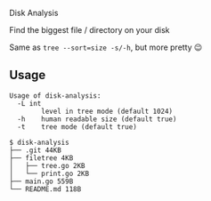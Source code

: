 Disk Analysis

Find the biggest file / directory on your disk

Same as `tree --sort=size -s/-h`, but more pretty 😉

## Usage

```
Usage of disk-analysis:
  -L int
    	level in tree mode (default 1024)
  -h	human readable size (default true)
  -t	tree mode (default true)
```

```
$ disk-analysis
├── .git 44KB
├── filetree 4KB
│   ├── tree.go 2KB
│   └── print.go 2KB
├── main.go 559B
└── README.md 118B
```
